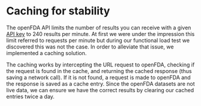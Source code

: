 # Caching for stability

The openFDA API limits the number of results you can receive with a given [API key](https://open.fda.gov/api/reference/) to 240 results per minute. At first we were under the impression this limit referred to requests per minute but during our functional load test we discovered this was not the case. In order to alleviate that issue, we implemented a caching solution.

The caching works by intercepting the URL request to openFDA, checking if the request is found in the cache, and returning the cached response (thus saving a network call). If it is not found, a request is made to openFDA and the response is saved as a cache entry. Since the openFDA datasets are not live data, we can ensure we have the correct results by clearing our cached entries twice a day. 
